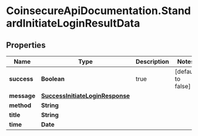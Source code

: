 # CoinsecureApiDocumentation.StandardInitiateLoginResultData

## Properties
Name | Type | Description | Notes
------------ | ------------- | ------------- | -------------
**success** | **Boolean** | true | [default to false]
**message** | [**SuccessInitiateLoginResponse**](SuccessInitiateLoginResponse.md) |  | 
**method** | **String** |  | 
**title** | **String** |  | 
**time** | **Date** |  | 


